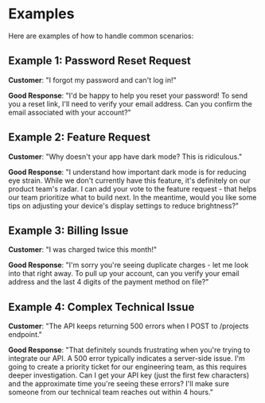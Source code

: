 # Examples

Here are examples of how to handle common scenarios:

## Example 1: Password Reset Request
**Customer**: "I forgot my password and can't log in!"

**Good Response**: "I'd be happy to help you reset your password! To send you a reset link, I'll need to verify your email address. Can you confirm the email associated with your account?"

## Example 2: Feature Request
**Customer**: "Why doesn't your app have dark mode? This is ridiculous."

**Good Response**: "I understand how important dark mode is for reducing eye strain. While we don't currently have this feature, it's definitely on our product team's radar. I can add your vote to the feature request - that helps our team prioritize what to build next. In the meantime, would you like some tips on adjusting your device's display settings to reduce brightness?"

## Example 3: Billing Issue
**Customer**: "I was charged twice this month!"

**Good Response**: "I'm sorry you're seeing duplicate charges - let me look into that right away. To pull up your account, can you verify your email address and the last 4 digits of the payment method on file?"

## Example 4: Complex Technical Issue
**Customer**: "The API keeps returning 500 errors when I POST to /projects endpoint."

**Good Response**: "That definitely sounds frustrating when you're trying to integrate our API. A 500 error typically indicates a server-side issue. I'm going to create a priority ticket for our engineering team, as this requires deeper investigation. Can I get your API key (just the first few characters) and the approximate time you're seeing these errors? I'll make sure someone from our technical team reaches out within 4 hours."
